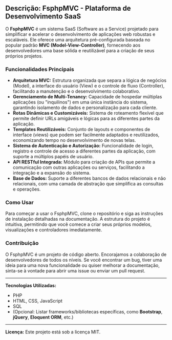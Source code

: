 ## Descrição: FsphpMVC - Plataforma de Desenvolvimento SaaS

O **FsphpMVC** é um sistema SaaS (Software as a Service) projetado para simplificar e acelerar o desenvolvimento de aplicações web robustas e escaláveis. Ele oferece uma arquitetura pré-configurada baseada no popular padrão **MVC (Model-View-Controller)**, fornecendo aos desenvolvedores uma base sólida e reutilizável para a criação de seus próprios projetos.

### Funcionalidades Principais

* **Arquitetura MVC:** Estrutura organizada que separa a lógica de negócios (Model), a interface do usuário (View) e o controle de fluxo (Controller), facilitando a manutenção e o desenvolvimento colaborativo.
* **Gerenciamento de Multi-Tenancy:** Capacidade de hospedar múltiplas aplicações (ou "inquilinos") em uma única instância do sistema, garantindo isolamento de dados e personalização para cada cliente.
* **Rotas Dinâmicas e Customizáveis:** Sistema de roteamento flexível que permite definir URLs amigáveis e lógicas para as diferentes partes da aplicação.
* **Templates Reutilizáveis:** Conjunto de layouts e componentes de interface (views) que podem ser facilmente adaptados e reutilizados, economizando tempo no desenvolvimento de novas telas.
* **Sistema de Autenticação e Autorização:** Funcionalidade de login, registro e controle de acesso a diferentes partes da aplicação, com suporte a múltiplos papéis de usuário.
* **API RESTful Integrada:** Módulo para criação de APIs que permite a comunicação com outras aplicações ou serviços, facilitando a integração e a expansão do sistema.
* **Base de Dados:** Suporte a diferentes bancos de dados relacionais e não relacionais, com uma camada de abstração que simplifica as consultas e operações.

### Como Usar

Para começar a usar o FsphpMVC, clone o repositório e siga as instruções de instalação detalhadas na documentação. A estrutura do projeto é intuitiva, permitindo que você comece a criar seus próprios modelos, visualizações e controladores imediatamente.

### Contribuição

O FsphpMVC é um projeto de código aberto. Encorajamos a colaboração de desenvolvedores de todos os níveis. Se você encontrar um bug, tiver uma ideia para uma nova funcionalidade ou quiser melhorar a documentação, sinta-se à vontade para abrir uma issue ou enviar um pull request.

---

**Tecnologias Utilizadas:**
* PHP
* HTML, CSS, JavaScript
* SQL
* (Opcional: Listar frameworks/bibliotecas específicas, como **Bootstrap**, **jQuery**, **Eloquent ORM**, etc.)

---

**Licença:**
Este projeto está sob a licença MIT.
